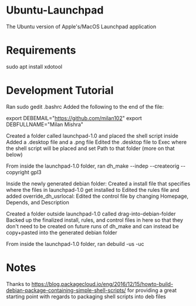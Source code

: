 # Ubuntu-Launchpad
The Ubuntu version of Apple's/MacOS Launchpad application

# Requirements
sudo apt install xdotool

# Development Tutorial
Ran sudo gedit .bashrc
Added the following to the end of the file: 

export DEBEMAIL="https://github.com/milan102"
export DEBFULLNAME="Milan Mishra"

Created a folder called launchpad-1.0 and placed the shell script inside
Added a .desktop file and a .png file
Edited the .desktop file to Exec where the shell script will be placed and set Path to that folder (more on that below)

From inside the launchpad-1.0 folder, ran dh_make --indep --createorig --copyright gpl3

Inside the newly generated debian folder: 
Created a install file that specifies where the files in launchpad-1.0 get installed to
Edited the rules file and added override_dh_usrlocal:
Edited the control file by changing Homepage, Depends, and Description

Created a folder outside launchpad-1.0 called drag-into-debian-folder
Backed up the finalized install, rules, and control files in here so that they don't need to be created on future runs of dh_make and can instead be copy+pasted into the generated debian folder

From inside the launchpad-1.0 folder, ran debuild -us -uc


# Notes
Thanks to https://blog.packagecloud.io/eng/2016/12/15/howto-build-debian-package-containing-simple-shell-scripts/ for providing a great starting point with regards to packaging shell scripts into deb files
